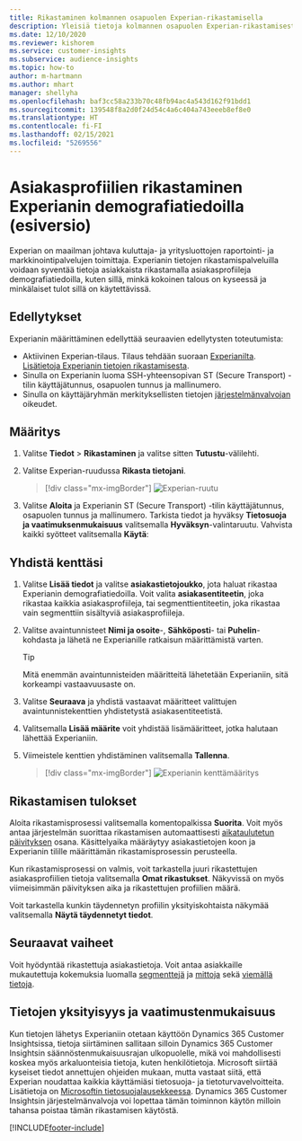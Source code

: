 ```yaml
---
title: Rikastaminen kolmannen osapuolen Experian-rikastamisella
description: Yleisiä tietoja kolmannen osapuolen Experian-rikastamisesta.
ms.date: 12/10/2020
ms.reviewer: kishorem
ms.service: customer-insights
ms.subservice: audience-insights
ms.topic: how-to
author: m-hartmann
ms.author: mhart
manager: shellyha
ms.openlocfilehash: baf3cc58a233b70c48fb94ac4a543d162f91bdd1
ms.sourcegitcommit: 139548f8a2d0f24d54c4a6c404a743eeeb8ef8e0
ms.translationtype: HT
ms.contentlocale: fi-FI
ms.lasthandoff: 02/15/2021
ms.locfileid: "5269556"
---
```

# <a name="enrich-customer-profiles-with-demographics-from-experian-preview"></a>Asiakasprofiilien rikastaminen Experianin demografiatiedoilla (esiversio)

Experian on maailman johtava kuluttaja- ja yritysluottojen raportointi- ja markkinointipalvelujen toimittaja. Experianin tietojen rikastamispalveluilla voidaan syventää tietoja asiakkaista rikastamalla asiakasprofiileja demografiatiedoilla, kuten sillä, minkä kokoinen talous on kyseessä ja minkälaiset tulot sillä on käytettävissä.

## <a name="prerequisites"></a>Edellytykset

Experianin määrittäminen edellyttää seuraavien edellytysten toteutumista:

- Aktiivinen Experian-tilaus. Tilaus tehdään suoraan [Experianilta](https://www.experian.com/marketing-services/contact). [Lisätietoja Experianin tietojen rikastamisesta](https://www.experian.com/marketing-services/microsoft?cmpid=ems_web_mci_cdppage).
- Sinulla on Experianin luoma SSH-yhteensopivan ST (Secure Transport) -tilin käyttäjätunnus, osapuolen tunnus ja mallinumero.
- Sinulla on käyttäjäryhmän merkityksellisten tietojen [järjestelmänvalvojan](permissions.md#administrator) oikeudet.

## <a name="configuration"></a>Määritys

1. Valitse **Tiedot** > **Rikastaminen** ja valitse sitten **Tutustu**-välilehti.

1. Valitse Experian-ruudussa **Rikasta tietojani**.

   > [!div class="mx-imgBorder"]
   > ![Experian-ruutu](media/experian-tile.png "Experian-ruutu")

1. Valitse **Aloita** ja Experianin ST (Secure Transport) -tilin käyttäjätunnus, osapuolen tunnus ja mallinumero. Tarkista tiedot ja hyväksy **Tietosuoja ja vaatimuksenmukaisuus** valitsemalla **Hyväksyn**-valintaruutu. Vahvista kaikki syötteet valitsemalla **Käytä**:

## <a name="map-your-fields"></a>Yhdistä kenttäsi

1.  Valitse **Lisää tiedot** ja valitse **asiakastietojoukko**, jota haluat rikastaa Experianin demografiatiedoilla. Voit valita **asiakasentiteetin**, joka rikastaa kaikkia asiakasprofiileja, tai segmenttientiteetin, joka rikastaa vain segmenttiin sisältyviä asiakasprofiileja.

1. Valitse avaintunnisteet **Nimi ja osoite**-, **Sähköposti**- tai **Puhelin**-kohdasta ja lähetä ne Experianille ratkaisun määrittämistä varten.

   > [!TIP]
   > Mitä enemmän avaintunnisteiden määritteitä lähetetään Experianiin, sitä korkeampi vastaavuusaste on.

1. Valitse **Seuraava** ja yhdistä vastaavat määritteet valittujen avaintunnistekenttien yhdistetystä asiakasentiteetistä.

1. Valitsemalla **Lisää määrite** voit yhdistää lisämääritteet, jotka halutaan lähettää Experianiin.

1.  Viimeistele kenttien yhdistäminen valitsemalla **Tallenna**.

    > [!div class="mx-imgBorder"]
    > ![Experianin kenttämääritys](media/experian-field-mapping.png "Experianin kenttämääritys")

## <a name="enrichment-results"></a>Rikastamisen tulokset

Aloita rikastamisprosessi valitsemalla komentopalkissa **Suorita**. Voit myös antaa järjestelmän suorittaa rikastamisen automaattisesti [aikataulutetun päivityksen](system.md#schedule-tab) osana. Käsittelyaika määräytyy asiakastietojen koon ja Experianin tilille määrittämän rikastamisprosessin perusteella.

Kun rikastamisprosessi on valmis, voit tarkastella juuri rikastettujen asiakasprofiilien tietoja valitsemalla **Omat rikastukset**. Näkyvissä on myös viimeisimmän päivityksen aika ja rikastettujen profiilien määrä.

Voit tarkastella kunkin täydennetyn profiilin yksityiskohtaista näkymää valitsemalla **Näytä täydennetyt tiedot**.

## <a name="next-steps"></a>Seuraavat vaiheet

Voit hyödyntää rikastettuja asiakastietoja. Voit antaa asiakkaille mukautettuja kokemuksia luomalla [segmenttejä](segments.md) ja [mittoja](measures.md) sekä [viemällä tietoja](export-destinations.md).

## <a name="data-privacy-and-compliance"></a>Tietojen yksityisyys ja vaatimustenmukaisuus

Kun tietojen lähetys Experianiin otetaan käyttöön Dynamics 365 Customer Insightsissa, tietoja siirtäminen sallitaan silloin Dynamics 365 Customer Insightsin säännöstenmukaisuusrajan ulkopuolelle, mikä voi mahdollisesti koskea myös arkaluonteisia tietoja, kuten henkilötietoja. Microsoft siirtää kyseiset tiedot annettujen ohjeiden mukaan, mutta vastaat siitä, että Experian noudattaa kaikkia käyttämiäsi tietosuoja- ja tietoturvavelvoitteita. Lisätietoja on [Microsoftin tietosuojalausekkeessa](https://go.microsoft.com/fwlink/?linkid=396732).
Dynamics 365 Customer Insightsin järjestelmänvalvoja voi lopettaa tämän toiminnon käytön milloin tahansa poistaa tämän rikastamisen käytöstä.


[!INCLUDE[footer-include](../includes/footer-banner.md)]